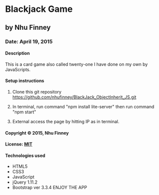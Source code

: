 # Blackjack Game
## by Nhu Finney
### Date: April 19, 2015
#### Description
This is a card game also called twenty-one I have done on my own by JavaScripts.

#### Setup instructions
1. Clone this git repository https://github.com/nhufinney/BlackJack_ObjectInherit_JS.git

2. In terminal, run command "npm install lite-server"
then run command "npm start"

3. External access the page by hitting IP as in terminal.

#### Copyright © 2015, Nhu Finney

#### License: [MIT](https://github.com/twbs/bootstrap/blob/master/LICENSE)  

#### Technologies used

- HTML5
- CSS3
- JavaScript
- jQuery 1.11.2
- Bootstrap ver 3.3.4
ENJOY THE APP
